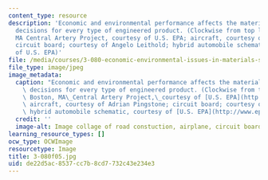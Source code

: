 ```yaml
---
content_type: resource
description: 'Economic and environmental performance affects the materials selection
  decisions for every type of engineered product. (Clockwise from top left: The Boston,
  MA Central Artery Project, courtesy of U.S. EPA; aircraft, courtesy of Adrian Pingstone;
  circuit board; courtesy of Angelo Leithold; hybrid automobile schematic, courtesy
  of U.S. EPA)'
file: /media/courses/3-080-economic-environmental-issues-in-materials-selection-fall-2005/de22d5ac8537cc7b8cd7732c43e234e3_3-080f05.jpg
file_type: image/jpeg
image_metadata:
  caption: "Economic and environmental performance affects the materials selection\
    \ decisions for every type of engineered product. (Clockwise from top left: The\
    \ Boston, MA\_Central Artery Project,\_courtesy of [U.S. EPA](http://www.epa.gov/);\
    \ aircraft, courtesy of Adrian Pingstone; circuit board; courtesy of Angelo Leithold;\
    \ hybrid automobile schematic, courtesy of [U.S. EPA](http://www.epa.gov/))"
  credit: ''
  image-alt: Image collage of road constuction, airplane, circuit board and car.
learning_resource_types: []
ocw_type: OCWImage
resourcetype: Image
title: 3-080f05.jpg
uid: de22d5ac-8537-cc7b-8cd7-732c43e234e3
---
```

